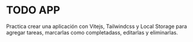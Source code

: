 # TODO APP
Practica crear una aplicación con Vitejs, Tailwindcss y Local Storage para agregar tareas, marcarlas como completadass, editarlas y eliminarlas.
